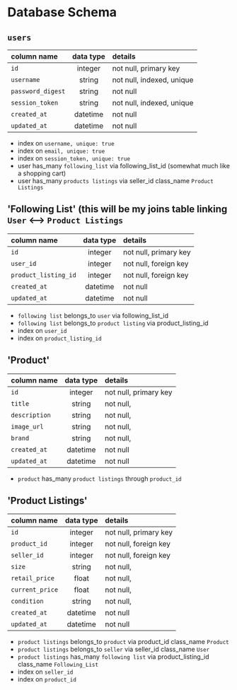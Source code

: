 # Database Schema

## `users`
| column name       | data type | details                   |
|:------------------|:---------:|:--------------------------|
| `id`              | integer   | not null, primary key     |
| `username`        | string    | not null, indexed, unique |
| `password_digest` | string    | not null                  |
| `session_token`   | string    | not null, indexed, unique |
| `created_at`      | datetime  | not null                  |
| `updated_at`      | datetime  | not null                  |

+ index on `username, unique: true`
+ index on `email, unique: true`
+ index on `session_token, unique: true`
+ user has_many `following_list` via following_list_id (somewhat much like a shopping cart)
+ user has_many `products listings` via seller_id class_name `Product Listings`


## 'Following List' (this will be my joins table linking `User` <--> `Product Listings`
| column name         | data type | details                   |
|:--------------------|:---------:|:--------------------------|
| `id`                | integer   | not null, primary key     |
| `user_id`           | integer   | not null, foreign key     |
| `product_listing_id`| integer   | not null, foreign key     |
| `created_at`        | datetime  | not null                  |
| `updated_at`        | datetime  | not null                  |

+ `following list` belongs_to `user` via following_list_id
+ `following list` belongs_to `product listing` via product_listing_id
+ index on `user_id`
+ index on `product_listing_id`


## 'Product' 
| column name       | data type | details                   |
|:------------------|:---------:|:--------------------------|
| `id`              | integer   | not null, primary key     |
| `title`           | string    | not null,                 |
| `description`     | string    | not null,                 |
| `image_url`       | string    | not null,                 |
| `brand`           | string    | not null,                 |
| `created_at`      | datetime  | not null                  |
| `updated_at`      | datetime  | not null                  |

+ `product` has_many `product listings` through `product_id`


## 'Product Listings' 
| column name       | data type | details                   |
|:------------------|:---------:|:--------------------------|
| `id`              | integer   | not null, primary key     |
| `product_id`      | integer   | not null, foreign key     | 
| `seller_id`       | integer   | not null, foreign key     | 
| `size`            | string    | not null,                 |
| `retail_price`    | float     | not null,                 |
| `current_price`   | float     | not null,                 |
| `condition`       | string    | not null,                 |
| `created_at`      | datetime  | not null                  |
| `updated_at`      | datetime  | not null                  |

+ `product listings` belongs_to `product` via product_id class_name `Product`
+ `product listings` belongs_to `seller` via seller_id class_name `User`
+ `product listings` has_many `following list` via product_listing_id class_name `Following_List`
+ index on `seller_id`
+ index on `product_id`
